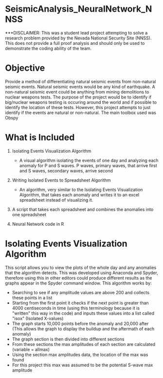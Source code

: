 # SeismicAnalysis_NeuralNetwork_NNSS
***DISCLAIMER: This was a student lead project attempting to solve a research problem provided by the Nevada National Security Site (NNSS). This does not provide a full proof analysis and should only be used to demonstrate the coding ability of the team. 

# Objective
Provide a method of differentiating natural seismic events from non-natural seismic events. Natural seismic events would be any kind of earthquake. A non-natural seismic event could be anything from mining demolitions to nuclear weapons tests. The purpose of the project would be to identify if big/nuclear weapons testing is occuring around the world and if possible to identify the location of these tests. However, this project attempts to just identify if the events are natural or non-natural. The main toolbox used was Obspy

# What is Included
1. Isolating Events Visualization Algorithm
    - A visual algorithm isolating the events of one day and analyzing each anomaly for P and S waves. P waves, primary waves, that arrive first and S waves, secondary waves, arrive second

2. Writing Isolated Events to Spreadsheet Algorithm
    - An algorithm, very similar to the Isolating Events Visualization Algorithm, that takes each anomaly and writes it to an excel spreadsheet instead of visualizing it.

3. A script that takes each spreadsheet and combines the anomalies into one spreadsheet

4. Neural Network code in R


# Isolating Events Visualization Algorithm
This script allows you to view the plots of the whole day and any anomalies that the  algorithm detects. This was developed using Anaconda and Spyder, therefore using this in other editors could produce different results as the graphs appear in the Spyder command window. This algorithm works by:
- Searching to see if any amplitude values are above 200 and collects these points in a list
- Starting from the first point it checks if the next point is greater than 4000 centiseconds in time (using this terminology because it is "written" this way in the code) and inputs these values into a list called "isox" (Isolated X-values)
- The graph starts 10,000 points before the anomaly and 20,000 after (This allows the graph to display the buildup and the aftermath of each anomaly)
- The graph section is then divided into different sections
- From these sections the max amplitudes of each section are calculated (variable = allmax)
- Using the section max amplitudes data, the location of the max was found
- For this project this max was assumed to be the potential S-wave max amplitude
